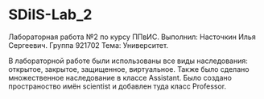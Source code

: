 # SDiIS-Lab_2
Лабораторная работа №2 по курсу ППвИС. Выполнил: Насточкин Илья Сергеевич. Группа 921702 Тема: Университет.

В лабораторной работе были использованы все виды наследования: открытое, закрытое, защищенное, виртуальное.
Также было сделано множественное наследование в классе Assistant.
Было создано пространоство имён scientist и добавлен туда класс Professor.
